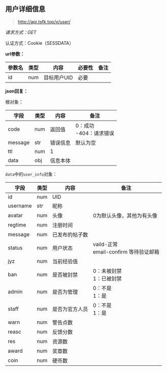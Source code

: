 ## 用户详细信息
> http://api.tsfk.top/x/user/

*请求方式：GET*

认证方式：Cookie（SESSDATA）

**url参数：**

| 参数名 | 类型 | 内容        | 必要性 | 备注 |
| ------ | ---- | ----------- | ------ | ---- |
|  id    | num  | 目标用户UID | 必要   |      |

**json回复：**

根对象：

| 字段    | 类型 | 内容     | 备注                        |
| ------- | ---- | -------- | --------------------------- |
| code    | num  | 返回值   | 0：成功<br />-404：请求错误 |
| message | str  | 错误信息 | 默认为空                     |
| ttl     | num  | 1        |                             |
| data    | obj  | 信息本体 |                             |

`data`中的`user_info`对象：

| 字段        | 类型 | 内容             | 备注                                                         |
| ----------- | ---- | ---------------- | ------------------------------------------------------------ |
| id         | num  | UID              |                                                              |
| username        | str  | 昵称             |                                                              |
| avatar         | num  | 头像             | 0为默认头像，其他为有头像                                                   |
| regtime        | num  | 注册时间         |                                                              |
| message        | num  | 已发布的帖子数             |                                                              |
| status        | num  | 用户状态            | vaild-正常 <br />email-confirm 等待验证邮箱                                           |
| jyz       | num  | 当前经验值         |                                                         |
| ban    | num  | 是否被封禁                | 0：未被封禁 <br />1：已被封禁                                             |
| admin       | num  | 是否为管理                | 0：不是 <br />1：是                                            |
| staff     | num  | 是否为官方人员         | 0：不是<br />1：是                                         |
| warn    | num  | 警告点数            |                                                         |
| reasc       | num  | 反馈分数           |            |
| res  | num | 资源数 |                                  |
| award   | num  | 奖章数         |                                                              |
| coin  | num  | 硬币数         |                                                              |
